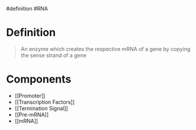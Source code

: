 #definition #RNA 
# Definition
>An enzyme which creates the respective mRNA of a gene by copying the sense strand of a gene

# Components
- [[Promoter]]
- [[Transcription Factors]]
- [[Termination Signal]]
- [[Pre-mRNA]]
- [[mRNA]]
